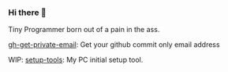### Hi there 👋

Tiny Programmer born out of a pain in the ass.

[gh-get-private-email](https://github.com/atolycs/gh-get-private-email): Get your github commit only email address


WIP:
[setup-tools](https://github.com/atolycs/setup-tools): My PC initial setup tool.


<!--
**Atolycs/Atolycs** is a ✨ _special_ ✨ repository because its `README.md` (this file) appears on your GitHub profile.

Here are some ideas to get you started:

- 🔭 I’m currently working on ...
- 🌱 I’m currently learning ...
- 👯 I’m looking to collaborate on ...
- 🤔 I’m looking for help with ...
- 💬 Ask me about ...
- 📫 How to reach me: ...
- 😄 Pronouns: ...
- ⚡ Fun fact: ...
-->
